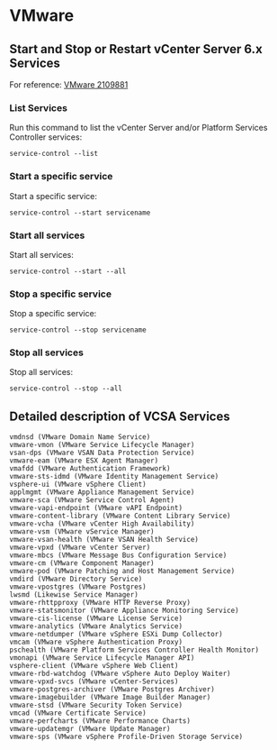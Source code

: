# VMware

## Start and Stop or Restart vCenter Server 6.x Services

For reference: [VMware 2109881](https://kb.vmware.com/s/article/2109881)

### List Services

Run this command to list the vCenter Server and/or Platform Services Controller services:

```
service-control --list
```

### Start a specific service

Start a specific service:

```
service-control --start servicename
```

### Start all services

Start all services:

```
service-control --start --all
```

### Stop a specific service

Stop a specific service:

```
service-control --stop servicename
```

### Stop all services

Stop all services:

```
service-control --stop --all
```

## Detailed description of VCSA Services

```
vmdnsd (VMware Domain Name Service)
vmware-vmon (VMware Service Lifecycle Manager)
vsan-dps (VMware VSAN Data Protection Service)
vmware-eam (VMware ESX Agent Manager)
vmafdd (VMware Authentication Framework)
vmware-sts-idmd (VMware Identity Management Service)
vsphere-ui (VMware vSphere Client)
applmgmt (VMware Appliance Management Service)
vmware-sca (VMware Service Control Agent)
vmware-vapi-endpoint (VMware vAPI Endpoint)
vmware-content-library (VMware Content Library Service)
vmware-vcha (VMware vCenter High Availability)
vmware-vsm (VMware vService Manager)
vmware-vsan-health (VMware VSAN Health Service)
vmware-vpxd (VMware vCenter Server)
vmware-mbcs (VMware Message Bus Configuration Service)
vmware-cm (VMware Component Manager)
vmware-pod (VMware Patching and Host Management Service)
vmdird (VMware Directory Service)
vmware-vpostgres (VMware Postgres)
lwsmd (Likewise Service Manager)
vmware-rhttpproxy (VMware HTTP Reverse Proxy)
vmware-statsmonitor (VMware Appliance Monitoring Service)
vmware-cis-license (VMware License Service)
vmware-analytics (VMware Analytics Service)
vmware-netdumper (VMware vSphere ESXi Dump Collector)
vmcam (VMware vSphere Authentication Proxy)
pschealth (VMware Platform Services Controller Health Monitor)
vmonapi (VMware Service Lifecycle Manager API)
vsphere-client (VMware vSphere Web Client)
vmware-rbd-watchdog (VMware vSphere Auto Deploy Waiter)
vmware-vpxd-svcs (VMware vCenter-Services)
vmware-postgres-archiver (VMware Postgres Archiver)
vmware-imagebuilder (VMware Image Builder Manager)
vmware-stsd (VMware Security Token Service)
vmcad (VMware Certificate Service)
vmware-perfcharts (VMware Performance Charts)
vmware-updatemgr (VMware Update Manager)
vmware-sps (VMware vSphere Profile-Driven Storage Service)
```